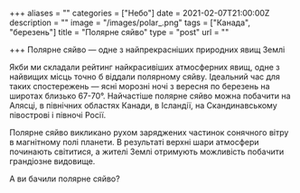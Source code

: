 +++
aliases = ""
categories = ["Небо"]
date = 2021-02-07T21:00:00Z
description = ""
image = "/images/polar_.png"
tags = ["Канада", "березень"]
title = "Полярне сяйво"
type = "post"
url = ""

+++
Полярне сяйво — одне з найпрекрасніших природних явищ Землі  
  
Якби ми складали рейтинг найкрасивіших атмосферних явищ, одне з найвищих місць точно б віддали полярному сяйву. Ідеальний час для таких спостережень — ясні морозні ночі з вересня по березень на широтах близько 67-70°. Найчастіше полярне сяйво можна побачити на Алясці, в північних областях Канади, в Ісландії, на Скандинавському півострові і півночі Росії.  
  
Полярне сяйво викликано рухом заряджених частинок сонячного вітру в магнітному полі планети. В результаті верхні шари атмосфери починають світитися, а жителі Землі отримують можливість побачити грандіозне видовище.  
  
А ви бачили полярне сяйво?